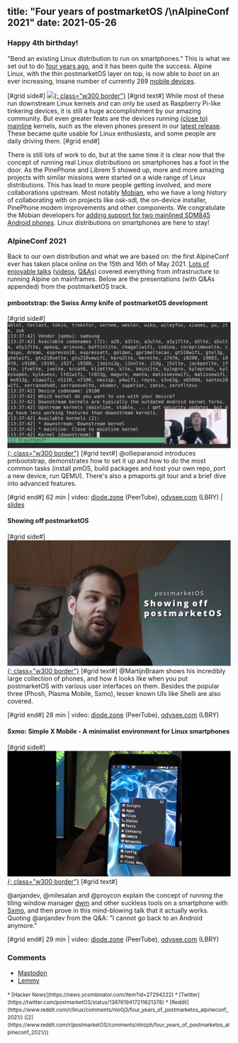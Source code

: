 title: "Four years of postmarketOS /\nAlpineConf 2021"
date: 2021-05-26
---

### Happy 4th birthday!
"Bend an existing Linux distribution to run on smartphones." This is what we
set out to do
[four years ago](/blog/2017/05/26/intro/#we-can-fix-this-as-a-community), and
it has been quite the success. Alpine Linux, with the thin postmarketOS layer
on top, is now able to _boot_ on an ever increasing, insane number of currently
289 [mobile devices](https://wiki.postmarketos.org/wiki/Devices).

[#grid side#]
[![](/static/img/2018-06/wallpaper-darkside-thumb.jpg){: class="w300 border"}](/static/img/2018-06/wallpaper-darkside.png)
[#grid text#]
While most of these run downstream Linux kernels and can only be used as
Raspberry Pi-like tinkering devices, it is still a huge accomplishment by our
amazing community. But even greater feats are the devices running
[(close to) mainline](https://wiki.postmarketos.org/wiki/(Close_to)_Mainline)
kernels, such as the eleven phones present in our
[latest release](/blog/2021/03/31/v21.03-release/). These became quite usable
for Linux enthusiasts, and some people are daily driving them.
[#grid end#]

There is still lots of work to do, but at the same time it is clear
now that the concept of running real Linux distributions on smartphones has a
foot in the door. As the PinePhone and Librem 5 showed up, more and more
amazing projects with similar missions were started on a wide range of Linux
distributions. This has lead to more people getting involved, and more
collaborations upstream. Most notably [Mobian](https://mobian-project.org), who
we have a long history of collaborating with on projects like osk-sdl, the
on-device installer, PinePhone modem improvements and other components. We
congratulate the Mobian developers for
[adding support for two mainlined SDM845 Android phones](https://blog.mobian-project.org/posts/2021/05/17/update-2021-05-17/).
Linux distributions on smartphones are here to stay!

### AlpineConf 2021

Back to our own distribution and what we are based on: the first AlpineConf
ever has taken place online on the 15th and 16th of May 2021.
[Lots of enjoyable talks](https://ariadne.space/2021/05/18/alpineconf-2021-recap/)
([videos](https://gitlab.alpinelinux.org/alpine/alpineconf-cfp/-/issues),
[Q&As](https://bbb.dereferenced.org/b/adm-ec4-bx7-ypm)) covered everything from
infrastructure to running Alpine on mainframes. Below are the presentations
(with Q&As appended) from the postmarketOS track.

#### pmbootstrap: the Swiss Army knife of postmarketOS development
[#grid side#]
[![](/static/img/2021-05/talk-pmbootstrap.jpg){: class="w300 border"}](https://diode.zone/videos/watch/3476503c-6ca1-4628-a8e6-0d893def81b9)
[#grid text#]
@ollieparanoid introduces pmbootstrap, demonstrates how to set it up and how to
do the most common tasks (install pmOS, build packages and host your own repo,
port a new device, run QEMU). There's also a pmaports.git tour and a brief
dive into advanced features.

[#grid end#]
62 min | video:
[diode.zone](https://diode.zone/videos/watch/3476503c-6ca1-4628-a8e6-0d893def81b9)
(PeerTube),
[odysee.com](https://odysee.com/@postmarketOS:1/alpineconf-2021-oliver:5)
(LBRY)
| [slides](/static/slides/2021-alpineconf-pmbootstrap/)

#### Showing off postmarketOS
[#grid side#]
[![](/static/img/2021-05/talk-showing-off.jpg){: class="w300 border"}](https://diode.zone/videos/watch/fa006d69-3934-4397-81ba-f696349868d3)
[#grid text#]
@MartijnBraam shows his incredibly large collection of phones, and how it looks
like when you put postmarketOS with various user interfaces on them. Besides
the popular three (Phosh, Plasma Mobile, Sxmo), lesser known UIs like Shelli
are also covered.

[#grid end#]
28 min | video:
[diode.zone](https://diode.zone/videos/watch/fa006d69-3934-4397-81ba-f696349868d3)
(PeerTube),
[odysee.com](https://odysee.com/@postmarketOS:1/alpineconf-2021-postmarketos-demo:e)
(LBRY)

#### Sxmo: Simple X Mobile - A minimalist environment for Linux smartphones
[#grid side#]
[![](/static/img/2021-05/talk-sxmo.jpg){: class="w300 border"}](https://diode.zone/videos/watch/b52e7c40-87cb-4479-a4cc-c11b1bfa8806)
[#grid text#]

@anjandev, @milesalan and @proycon explain the concept of running the tiling
window manager [dwm](https://dwm.suckless.org/) and other suckless tools on a
smartphone with [Sxmo](https://sr.ht/~mil/Sxmo/), and then prove
in this mind-blowing talk that it actually works. Quoting @anjandev from the
Q&A: "I cannot go back to an Android anymore."

[#grid end#]
29 min | video:
[diode.zone](https://diode.zone/videos/watch/b52e7c40-87cb-4479-a4cc-c11b1bfa8806)
(PeerTube),
[odysee.com](https://odysee.com/@postmarketOS:1/alpineconf-2021-oliver:5)
(LBRY)

### Comments
* [Mastodon](https://fosstodon.org/@postmarketOS/106302868167016914)
* [Lemmy](https://lemmy.ml/post/67466)
<small>
* [Hacker News](https://news.ycombinator.com/item?id=27294222)
* [Twitter](https://twitter.com/postmarketOS/status/1397619417211621378)
* [Reddit](https://www.reddit.com/r/linux/comments/nlo0j3/four_years_of_postmarketos_alpineconf_2021/)
([2](https://www.reddit.com/r/postmarketOS/comments/nlnzph/four_years_of_postmarketos_alpineconf_2021/))
</small>
